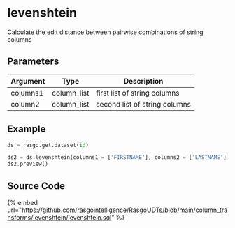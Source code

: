 

# levenshtein

Calculate the edit distance between pairwise combinations of string columns

## Parameters

| Argument |    Type     |          Description          |
| -------- | ----------- | ----------------------------- |
| columns1 | column_list | first list of string columns  |
| column2  | column_list | second list of string columns |


## Example

```python
ds = rasgo.get.dataset(id)

ds2 = ds.levenshtein(columns1 = ['FIRSTNAME'], columns2 = ['LASTNAME'])
ds2.preview()
```

## Source Code

{% embed url="https://github.com/rasgointelligence/RasgoUDTs/blob/main/column_transforms/levenshtein/levenshtein.sql" %}

